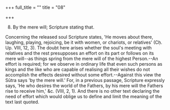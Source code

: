 +++
full_title = ""
title = "08"

+++


8. By the mere will; Scripture stating that.

Concerning the released soul Scripture states, 'He moves about there, laughing, playing, rejoicing, be it with women, or chariots, or relatives' (Cḥ. Up. VIII, 12, 3). The doubt here arises whether the soul's meeting with relatives and the rest presupposes an effort on its part or follows on its mere will--as things spring from the mere will of the highest Person.--An effort is required; for we observe in ordinary life that even such persons as kings and the like who are capable of realising all their wishes do not accomplish the effects desired without some effort.--Against this view the Sūtra says 'by the mere will.' For, in a previous passage, Scripture expressly says, 'He who desires the world of the Fathers, by his mere will the Fathers rise to receive him,' &c. (VIII, 2, 1). And there is no other text declaring the need of effort which would oblige us to define and limit the meaning of the text last quoted.

